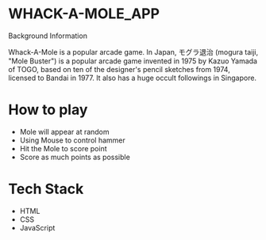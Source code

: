# WHACK-A-MOLE_APP
  
Background Information

Whack-A-Mole is a popular arcade game. In Japan, モグラ退治 (mogura taiji, "Mole Buster") is a popular arcade game invented in 1975 by Kazuo Yamada of TOGO, based on ten of the designer's pencil sketches from 1974, licensed to Bandai in 1977. It also has a huge occult followings in Singapore.


# How to play 

- Mole will appear at random
- Using Mouse to control hammer
- Hit the Mole to score point
- Score as much points as possible

# Tech Stack

- HTML
- CSS
- JavaScript



